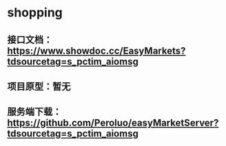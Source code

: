# shopping
## 接口文档：https://www.showdoc.cc/EasyMarkets?tdsourcetag=s_pctim_aiomsg
## 项目原型：暂无
## 服务端下载：https://github.com/Peroluo/easyMarketServer?tdsourcetag=s_pctim_aiomsg
